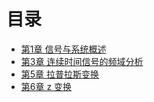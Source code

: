 # 目录

- [第1章 信号与系统概述](第1章%20信号与系统概述.md)
- [第3章 连续时间信号的频域分析](第3章%20连续时间信号的频域分析.md)
- [第5章 拉普拉斯变换](第5章%20拉普拉斯变换.md)
- [第6章 z 变换](第6章%20z%20变换.md)
